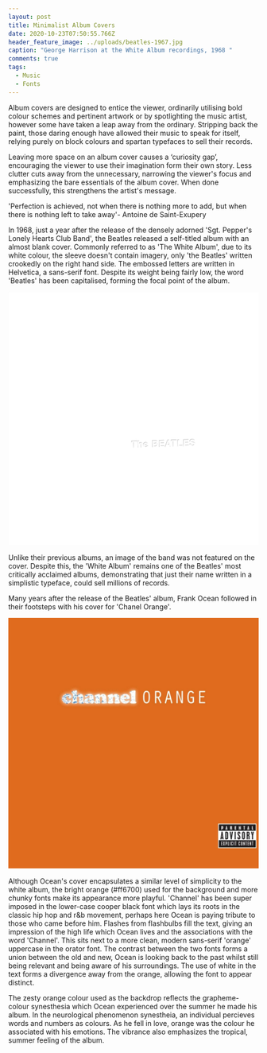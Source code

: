 ```yaml
---
layout: post
title: Minimalist Album Covers
date: 2020-10-23T07:50:55.766Z
header_feature_image: ../uploads/beatles-1967.jpg
caption: "George Harrison at the White Album recordings, 1968 "
comments: true
tags:
  - Music
  - Fonts
---
```



Album covers are designed to entice the viewer, ordinarily utilising bold colour schemes and pertinent artwork or by spotlighting the music artist, however some have taken a leap away from the ordinary. Stripping back the paint, those daring enough have allowed their music to speak for itself, relying purely on block colours and spartan typefaces to sell their records.

Leaving more space on an album cover causes a ‘curiosity gap’, encouraging the viewer to use their imagination form their own story. Less clutter cuts away from the unnecessary, narrowing the viewer's focus and emphasizing the bare essentials of the album cover. When done successfully, this strengthens the artist's message. 

 'Perfection is achieved, not when there is nothing more to add, but when there is nothing left to take away'- Antoine de Saint-Exupery 

In 1968, just a year after the release of the densely adorned 'Sgt. Pepper's Lonely Hearts Club Band', the Beatles released a self-titled album with an almost blank cover. Commonly referred to as 'The White Album', due to its white colour, the sleeve doesn't contain imagery, only 'the Beatles' written crookedly on the right hand side. The embossed letters are written in Helvetica, a sans-serif font. Despite its weight being fairly low, the word 'Beatles' has been capitalised, forming the focal point of the album. 

![The Beatles, 1968](../uploads/the-beatles-white-album-cover-art.jpg "The Beatles, 1968")



Unlike their previous albums, an image of the band was not featured on the cover. Despite this, the 'White Album' remains one of the Beatles' most critically acclaimed albums, demonstrating that just their name written in a simplistic typeface, could sell millions of records.   

Many years after the release of the Beatles' album, Frank Ocean followed in their footsteps with his cover for 'Chanel Orange'.

![Channel Orange - Frank Ocean, 2012](../uploads/channel.jpg "Channel Orange - Frank Ocean, 2012")

Although Ocean's cover encapsulates a similar level of simplicity to the white album, the bright orange (#ff6700) used for the background and more chunky fonts make its appearance more playful. 'Channel' has been super imposed in the lower-case cooper black font which lays its roots in the classic hip hop and r&b movement, perhaps here Ocean is paying tribute to those who came before him. Flashes from flashbulbs fill the text, giving an impression of the high life which Ocean lives and the associations with the word 'Channel'. This sits next to a more clean, modern sans-serif 'orange' uppercase in the orator font. The contrast between the two fonts forms a union between the old and new, Ocean is looking back to the past whilst still being relevant and being aware of his surroundings. The use of white in the text forms a divergence away from the orange, allowing the font to appear distinct. 

The zesty orange colour used as the backdrop reflects the grapheme-colour synesthesia which Ocean experienced over the summer he made his album. In the neurological phenomenon synestheia, an individual percieves words and numbers as colours.  As he fell in love, orange was the colour he associated with his emotions. The vibrance also emphasizes the tropical, summer feeling of the album.